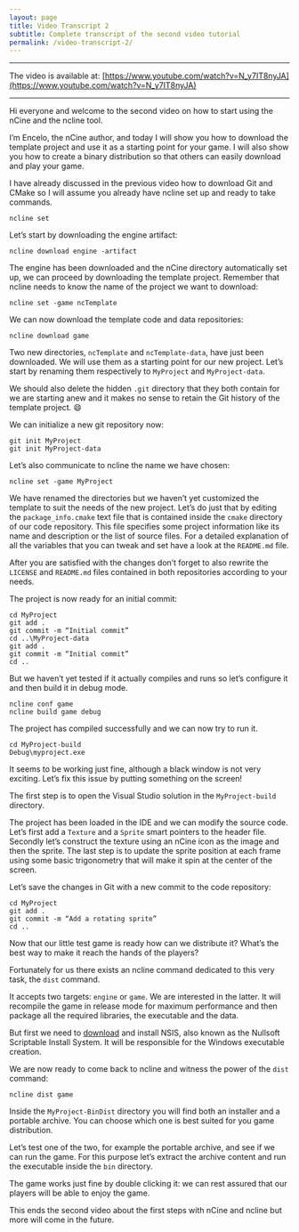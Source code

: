 ```yaml
---
layout: page
title: Video Transcript 2
subtitle: Complete transcript of the second video tutorial
permalink: /video-transcript-2/
---
```


---
The video is available at: [https://www.youtube.com/watch?v=N_y7IT8nyJA](https://www.youtube.com/watch?v=N_y7IT8nyJA)

---

Hi everyone and welcome to the second video on how to start using the nCine and the ncline tool.

I’m Encelo, the nCine author, and today I will show you how to download the template project and use it as a starting point for your game. I will also show you how to create a binary distribution so that others can easily download and play your game.

I have already discussed in the previous video how to download Git and CMake so I will assume you already have ncline set up and ready to take commands.

    ncline set

Let’s start by downloading the engine artifact:

    ncline download engine -artifact

The engine has been downloaded and the nCine directory automatically set up, we can proceed by downloading the template project.
Remember that ncline needs to know the name of the project we want to download:

    ncline set -game ncTemplate

We can now download the template code and data repositories:

    ncline download game

Two new directories, `ncTemplate` and `ncTemplate-data`, have just been downloaded. We will use them as a starting point for our new project. Let’s start by renaming them respectively to `MyProject` and `MyProject-data`.

We should also delete the hidden `.git` directory that they both contain for we are starting anew and it makes no sense to retain the Git history of the template project. :smile:

We can initialize a new git repository now:

    git init MyProject
    git init MyProject-data

Let’s also communicate to ncline the name we have chosen:

    ncline set -game MyProject

We have renamed the directories but we haven’t yet customized the template to suit the needs of the new project. Let’s do just that by editing the `package_info.cmake` text file that is contained inside the `cmake` directory of our code repository.
This file specifies some project information like its name and description or the list of source files. For a detailed explanation of all the variables that you can tweak and set have a look at the `README.md` file.

After you are satisfied with the changes don’t forget to also rewrite the `LICENSE` and `README.md` files contained in both repositories according to your needs.

The project is now ready for an initial commit:

    cd MyProject
    git add .
    git commit -m “Initial commit”
    cd ..\MyProject-data
    git add .
    git commit -m “Initial commit”
    cd ..

But we haven’t yet tested if it actually compiles and runs so let’s configure it and then build it in debug mode.

    ncline conf game
    ncline build game debug

The project has compiled successfully and we can now try to run it.

    cd MyProject-build
    Debug\myproject.exe

It seems to be working just fine, although a black window is not very exciting.
Let’s fix this issue by putting something on the screen!

The first step is to open the Visual Studio solution in the `MyProject-build` directory.

The project has been loaded in the IDE and we can modify the source code.
Let’s first add a `Texture` and a `Sprite` smart pointers to the header file.
Secondly let’s construct the texture using an nCine icon as the image and then the sprite.
The last step is to update the sprite position at each frame using some basic trigonometry that will make it spin at the center of the screen.

Let’s save the changes in Git with a new commit to the code repository:

    cd MyProject
    git add .
    git commit -m “Add a rotating sprite”
    cd ..

Now that our little test game is ready how can we distribute it? What’s the best way to make it reach the hands of the players?

Fortunately for us there exists an ncline command dedicated to this very task, the `dist` command.

It accepts two targets: `engine` or `game`. We are interested in the latter. It will recompile the game in release mode for maximum performance and then package all the required libraries, the executable and the data.

But first we need to [download](https://nsis.sourceforge.io/Download) and install NSIS, also known as the Nullsoft Scriptable Install System. It will be responsible for the Windows executable creation.

We are now ready to come back to ncline and witness the power of the `dist` command:

    ncline dist game

Inside the `MyProject-BinDist` directory you will find both an installer and a portable archive. You can choose which one is best suited for you game distribution.

Let’s test one of the two, for example the portable archive, and see if we can run the game. For this purpose let’s extract the archive content and run the executable inside the `bin` directory.

The game works just fine by double clicking it: we can rest assured that our players will be able to enjoy the game.

This ends the second video about the first steps with nCine and ncline but more will come in the future.
